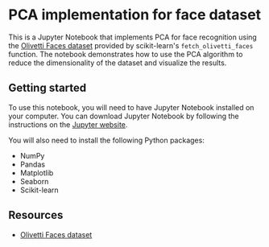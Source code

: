 # PCA implementation for face dataset

This is a Jupyter Notebook that implements PCA for face recognition using the [Olivetti Faces dataset](https://scikit-learn.org/0.19/datasets/olivetti_faces.html) provided by scikit-learn's `fetch_olivetti_faces` function. The notebook demonstrates how to use the PCA algorithm to reduce the dimensionality of the dataset and visualize the results.

## Getting started

To use this notebook, you will need to have Jupyter Notebook installed on your computer. You can download Jupyter Notebook by following the instructions on the [Jupyter website](https://jupyter.org/install.html).

You will also need to install the following Python packages:

- NumPy
- Pandas
- Matplotlib
- Seaborn
- Scikit-learn

## Resources
- [Olivetti Faces dataset](https://scikit-learn.org/0.19/datasets/olivetti_faces.html)
